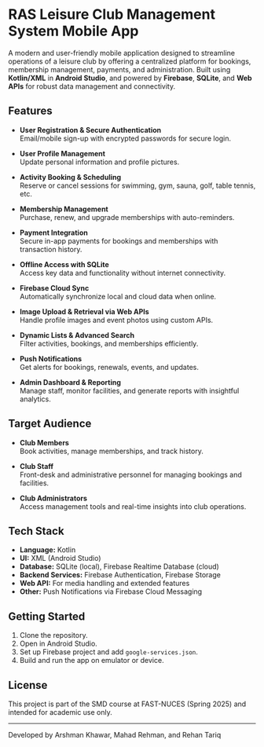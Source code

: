# RAS Leisure Club Management System Mobile App

A modern and user-friendly mobile application designed to streamline operations of a leisure club by offering a centralized platform for bookings, membership management, payments, and administration. Built using **Kotlin/XML** in **Android Studio**, and powered by **Firebase**, **SQLite**, and **Web APIs** for robust data management and connectivity.

## Features

- **User Registration & Secure Authentication**  
  Email/mobile sign-up with encrypted passwords for secure login.

- **User Profile Management**  
  Update personal information and profile pictures.

- **Activity Booking & Scheduling**  
  Reserve or cancel sessions for swimming, gym, sauna, golf, table tennis, etc.

- **Membership Management**  
  Purchase, renew, and upgrade memberships with auto-reminders.

- **Payment Integration**  
  Secure in-app payments for bookings and memberships with transaction history.

- **Offline Access with SQLite**  
  Access key data and functionality without internet connectivity.

- **Firebase Cloud Sync**  
  Automatically synchronize local and cloud data when online.

- **Image Upload & Retrieval via Web APIs**  
  Handle profile images and event photos using custom APIs.

- **Dynamic Lists & Advanced Search**  
  Filter activities, bookings, and memberships efficiently.

- **Push Notifications**  
  Get alerts for bookings, renewals, events, and updates.

- **Admin Dashboard & Reporting**  
  Manage staff, monitor facilities, and generate reports with insightful analytics.

## Target Audience

- **Club Members**  
  Book activities, manage memberships, and track history.

- **Club Staff**  
  Front-desk and administrative personnel for managing bookings and facilities.

- **Club Administrators**  
  Access management tools and real-time insights into club operations.

## Tech Stack

- **Language:** Kotlin  
- **UI:** XML (Android Studio)  
- **Database:** SQLite (local), Firebase Realtime Database (cloud)  
- **Backend Services:** Firebase Authentication, Firebase Storage  
- **Web API:** For media handling and extended features  
- **Other:** Push Notifications via Firebase Cloud Messaging


## Getting Started

1. Clone the repository.
2. Open in Android Studio.
3. Set up Firebase project and add `google-services.json`.
4. Build and run the app on emulator or device.

## License

This project is part of the SMD course at FAST-NUCES (Spring 2025) and intended for academic use only.

---

Developed by Arshman Khawar, Mahad Rehman, and Rehan Tariq
